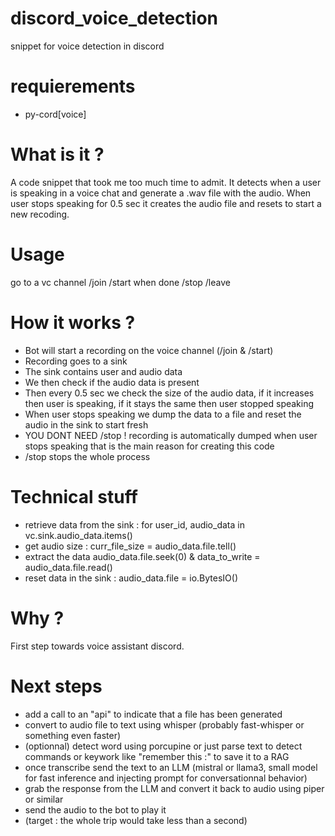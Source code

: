 # discord_voice_detection
snippet for voice detection in discord

# requierements
* py-cord[voice]
  
# What is it ?

A code snippet that took me too much time to admit.
It detects when a user is speaking in a voice chat and generate a .wav file with the audio.
When user stops speaking for 0.5 sec it creates the audio file and resets to start a new recoding.

# Usage 
go to a vc channel
/join
/start
when done 
/stop
/leave

# How it works ?
* Bot will start a recording on the voice channel (/join & /start)
* Recording goes to a sink
* The sink contains user and audio data
* We then check if the audio data is present 
* Then every 0.5 sec we check the size of the audio data, if it increases then user is speaking, if it stays the same then user stopped speaking
* When user stops speaking we dump the data to a file and reset the audio in the sink to start fresh
* YOU DONT NEED /stop ! recording is automatically dumped when user stops speaking that is the main reason for creating this code
* /stop stops the whole process

# Technical stuff 
* retrieve data from the sink : for user_id, audio_data in vc.sink.audio_data.items()
* get audio size : curr_file_size = audio_data.file.tell()
* extract the data audio_data.file.seek(0) & data_to_write = audio_data.file.read()
* reset data in the sink : audio_data.file = io.BytesIO()

# Why ?
First step towards voice assistant discord.

# Next steps
* add a call to an "api" to indicate that a file has been generated
* convert to audio file to text using whisper (probably fast-whisper or something even faster)
* (optionnal) detect word using porcupine or just parse text to detect commands or keywork like "remember this :" to save it to a RAG
* once transcribe send the text to an LLM (mistral or llama3, small model for fast inference and injecting prompt for conversationnal behavior)
* grab the response from the LLM and convert it back to audio using piper or similar
* send the audio to the bot to play it
* (target : the whole trip would take less than a second)
